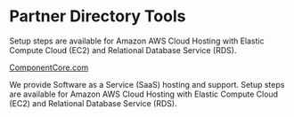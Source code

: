 # Partner Directory Tools

Setup steps are available for Amazon AWS Cloud Hosting with Elastic Compute Cloud (EC2) and Relational Database Service (RDS).

[ComponentCore.com](https://ComponentCore.com)  

We provide Software as a Service (SaaS) hosting and support. Setup steps are available for Amazon AWS Cloud Hosting with Elastic Compute Cloud (EC2) and Relational Database Service (RDS).
